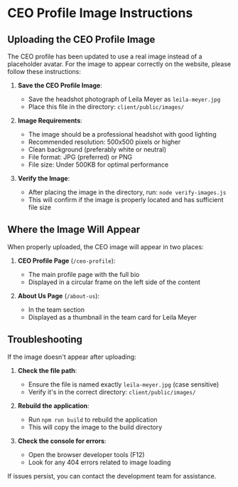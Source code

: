 # CEO Profile Image Instructions

## Uploading the CEO Profile Image

The CEO profile has been updated to use a real image instead of a placeholder avatar. For the image to appear correctly on the website, please follow these instructions:

1. **Save the CEO Profile Image**:
   - Save the headshot photograph of Leila Meyer as `leila-meyer.jpg`
   - Place this file in the directory: `client/public/images/`

2. **Image Requirements**:
   - The image should be a professional headshot with good lighting
   - Recommended resolution: 500x500 pixels or higher
   - Clean background (preferably white or neutral)
   - File format: JPG (preferred) or PNG
   - File size: Under 500KB for optimal performance

3. **Verify the Image**:
   - After placing the image in the directory, run: `node verify-images.js`
   - This will confirm if the image is properly located and has sufficient file size

## Where the Image Will Appear

When properly uploaded, the CEO image will appear in two places:

1. **CEO Profile Page** (`/ceo-profile`):
   - The main profile page with the full bio
   - Displayed in a circular frame on the left side of the content

2. **About Us Page** (`/about-us`):
   - In the team section
   - Displayed as a thumbnail in the team card for Leila Meyer

## Troubleshooting

If the image doesn't appear after uploading:

1. **Check the file path**:
   - Ensure the file is named exactly `leila-meyer.jpg` (case sensitive)
   - Verify it's in the correct directory: `client/public/images/`

2. **Rebuild the application**:
   - Run `npm run build` to rebuild the application
   - This will copy the image to the build directory

3. **Check the console for errors**:
   - Open the browser developer tools (F12)
   - Look for any 404 errors related to image loading

If issues persist, you can contact the development team for assistance. 